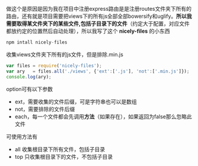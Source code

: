 做这个是原因是因为我在项目中注册express路由是是注册routes文件夹下所有的路由，还有就是项目需要把views下的所有js全部全部bowersify和uglify。**所以我需要取得某文件夹下的某些文件,包括子目录下的文件**（约定大于配置，对应文件都放约定的位置然后自动处理），所以我写了这个 **nicely-files** 的小东西

```javascript 
npm intall nicely-files
```

收集views文件夹下所有的js文件，但是排除.min.js
```javascript
var files = require('nicely-files');
var ary   = files.all('./views', {'ext':['.js'], 'not':['.min.js']});
console.log(ary);
```
option可有以下参数
* ext，需要收集的文件后缀，可是字符串也可以是数组
* not，需要排除的文件后缀
* each，每一个文件都会先调用**方法**（如果存在），如果返回为false那么忽略此文件

可使用方法有
* all 收集根目录下所有文件，包括子目录
* top 只收集根目录下的文件，不包括子目录
